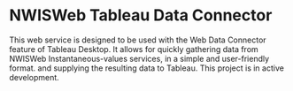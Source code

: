 # NWISWeb Tableau Data Connector

This web service is designed to be used with the Web Data Connector feature of Tableau Desktop. It allows for quickly gathering data from NWISWeb Instantaneous-values services, in a simple and user-friendly format. and supplying the resulting data to Tableau.  This project is in active development.
